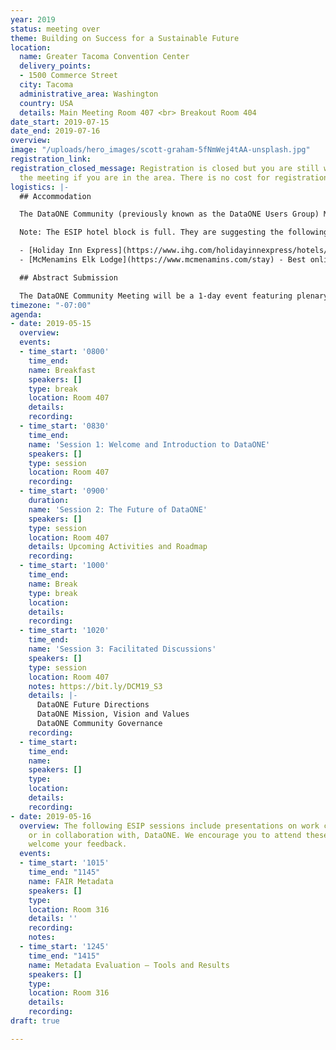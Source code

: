 ```yaml
---
year: 2019
status: meeting over
theme: Building on Success for a Sustainable Future
location:
  name: Greater Tacoma Convention Center
  delivery_points:
  - 1500 Commerce Street
  city: Tacoma
  administrative_area: Washington
  country: USA
  details: Main Meeting Room 407 <br> Breakout Room 404
date_start: 2019-07-15
date_end: 2019-07-16
overview: 
image: "/uploads/hero_images/scott-graham-5fNmWej4tAA-unsplash.jpg"
registration_link: 
registration_closed_message: Registration is closed but you are still welcome to join
  the meeting if you are in the area. There is no cost for registration for this meeting.
logistics: |-
  ## Accommodation

  The DataONE Community (previously known as the DataONE Users Group) Meeting is colocated with the Summer ESIP meeting and there is a single hotel block reserved. The official hotel of the meeting is Hotel Murano, located at 1320 Broadway, Tacoma, WA 98402. The group rate is $121 per night. Online and phone reservations will be accepted until June 17, 2019. Full information is available on the ESIP meeting page.

  Note: The ESIP hotel block is full. They are suggesting the following 2 hotels:

  - [Holiday Inn Express](https://www.ihg.com/holidayinnexpress/hotels/us/en/tacoma/seacs/hoteldetail) - Best online rate, non-member $149
  - [McMenamins Elk Lodge](https://www.mcmenamins.com/stay) - Best online rate, $177

  ## Abstract Submission

  The DataONE Community Meeting will be a 1-day event featuring plenary presentations, topical breakout sessions, and community-led discussions in addition to an early evening poster reception. Abstracts for talks and posters are solicited during the registration process. Talks will be approximately 10-15 minutes in duration, to be confirmed with development of the agenda. Oral presentations are not guaranteed and some submissions may be accepted as posters instead. Poster submissions will remain open until close of registration.
timezone: "-07:00"
agenda:
- date: 2019-05-15
  overview: 
  events:
  - time_start: '0800'
    time_end: 
    name: Breakfast
    speakers: []
    type: break
    location: Room 407
    details: 
    recording: 
  - time_start: '0830'
    time_end: 
    name: 'Session 1: Welcome and Introduction to DataONE'
    speakers: []
    type: session
    location: Room 407
    recording: 
  - time_start: '0900'
    duration: 
    name: 'Session 2: The Future of DataONE'
    speakers: []
    type: session
    location: Room 407
    details: Upcoming Activities and Roadmap
    recording: 
  - time_start: '1000'
    time_end: 
    name: Break
    type: break
    location: 
    details: 
    recording: 
  - time_start: '1020'
    time_end: 
    name: 'Session 3: Facilitated Discussions'
    speakers: []
    type: session
    location: Room 407
    notes: https://bit.ly/DCM19_S3
    details: |-
      DataONE Future Directions
      DataONE Mission, Vision and Values
      DataONE Community Governance
    recording: 
  - time_start: 
    time_end: 
    name: 
    speakers: []
    type: 
    location: 
    details: 
    recording: 
- date: 2019-05-16
  overview: The following ESIP sessions include presentations on work conducted by,
    or in collaboration with, DataONE. We encourage you to attend these sessions and
    welcome your feedback.
  events:
  - time_start: '1015'
    time_end: "1145"
    name: FAIR Metadata
    speakers: []
    type: 
    location: Room 316
    details: ''
    recording: 
    notes: 
  - time_start: '1245'
    time_end: "1415"
    name: Metadata Evaluation – Tools and Results
    speakers: []
    type: 
    location: Room 316
    details: 
    recording: 
draft: true

---
```

